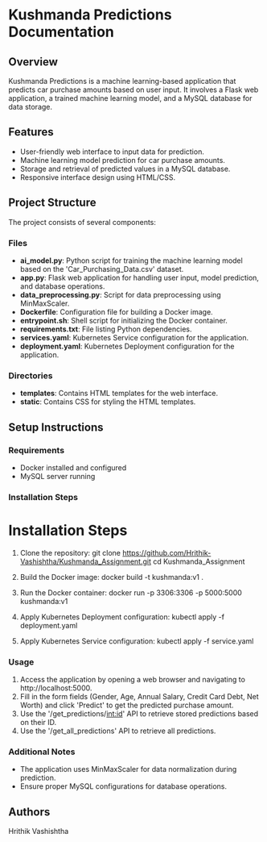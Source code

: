 # Kushmanda Predictions Documentation

## Overview

Kushmanda Predictions is a machine learning-based application that predicts car purchase amounts based on user input. It involves a Flask web application, a trained machine learning model, and a MySQL database for data storage.

## Features

- User-friendly web interface to input data for prediction.
- Machine learning model prediction for car purchase amounts.
- Storage and retrieval of predicted values in a MySQL database.
- Responsive interface design using HTML/CSS.

## Project Structure

The project consists of several components:

### Files

- **ai_model.py**: Python script for training the machine learning model based on the 'Car_Purchasing_Data.csv' dataset.
- **app.py**: Flask web application for handling user input, model prediction, and database operations.
- **data_preprocessing.py**: Script for data preprocessing using MinMaxScaler.
- **Dockerfile**: Configuration file for building a Docker image.
- **entrypoint.sh**: Shell script for initializing the Docker container.
- **requirements.txt**: File listing Python dependencies.
- **services.yaml**: Kubernetes Service configuration for the application.
- **deployment.yaml**: Kubernetes Deployment configuration for the application.

### Directories

- **templates**: Contains HTML templates for the web interface.
- **static**: Contains CSS for styling the HTML templates.

## Setup Instructions

### Requirements

- Docker installed and configured
- MySQL server running

### Installation Steps

# Installation Steps
1. Clone the repository:
git clone https://github.com/Hrithik-Vashishtha/Kushmanda_Assignment.git
cd Kushmanda_Assignment

2. Build the Docker image:
   docker build -t kushmanda:v1 .

3. Run the Docker container:
   docker run -p 3306:3306 -p 5000:5000 kushmanda:v1

4. Apply Kubernetes Deployment configuration:
   kubectl apply -f deployment.yaml

5. Apply Kubernetes Service configuration:
   kubectl apply -f service.yaml


### Usage

1. Access the application by opening a web browser and navigating to http://localhost:5000.
2. Fill in the form fields (Gender, Age, Annual Salary, Credit Card Debt, Net Worth) and click 'Predict' to get the predicted purchase amount.
3. Use the '/get_predictions/<int:id>' API to retrieve stored predictions based on their ID.
4. Use the '/get_all_predictions' API to retrieve all predictions.

### Additional Notes

- The application uses MinMaxScaler for data normalization during prediction.
- Ensure proper MySQL configurations for database operations.

## Authors

Hrithik Vashishtha

